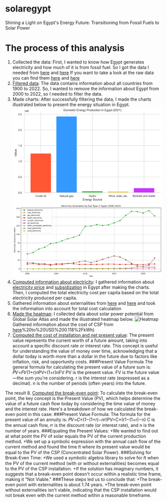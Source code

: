 # solaregypt
Shining a Light on Egypt's Energy Future: Transitioning from Fossil Fuels to Solar Power
# The process of this analysis
1.	Collected the data: First, I wanted to know how Egypt generates electricity and how much of it is from fossil fuel. So I got the data I needed from [here](https://ourworldindata.org/energy) and [here]( https://www.iea.org/countries/egypt)
If you want to take a look at the raw data you can find them [here](https://github.com/Armitahoo/solaregypt/blob/main/owid-energy-data.csv) and [here](https://github.com/Armitahoo/solaregypt/blob/main/International%20Energy%20Agency%20-%20Domestic%20energy%20production%2C%20Egypt%2C%202021.csv)
2.	[Filtered data](https://github.com/Armitahoo/solaregypt/blob/main/Fuel.py): The data contains information about all countries from 1900 to 2022. So, I wanted to remove the information about Egypt from 2000 to 2022, so I needed to filter the data. 
3.	Made charts: After successfully filtering the data, I made the charts illustrated below to present the energy situation in Egypt.
![Chart1](https://github.com/Armitahoo/solaregypt/blob/main/Production.png)
![Chart2](https://github.com/Armitahoo/solaregypt/blob/main/Fuel%20Type.png)
4.	[Computed information about electricity](https://github.com/Armitahoo/solaregypt/blob/main/Electricity%20demand.py): I gathered information about [electricity price](https://www.global-climatescope.org/markets/eg/) and [subsidization](https://www.tni.org/en/article/the-imf-and-ending-energy-subsidies-in-egypt) in Egypt after making the charts. Then, I computed the total electricity cost per capita based on the total electricity produced per capita. 
5.	Gathered information about externalities from [here](https://aps.aucegypt.edu/en/articles/767/the-social-impact-of-air-pollution-in-egypt-the-contradictions-of-environmental-policy-in-egypt) and [here](https://www.greenpeace.org/static/planet4-southeastasia-stateless/2020/02/21b480fa-toxic-air-report-110220.pdf) and took the information into account for total cost calculation
6.	[Made the heatmap](https://github.com/Armitahoo/solaregypt/blob/main/Heatmap.qgz ): I collected data about solar power potential from Global Solar Atlas and made the illustrated heatmap below.
![Heatmap]()
Gathered information about the cost of CSP from [here](https://helioscsp.com/cost-of-concentrated-solar-power-csp-projects-fell-from-usd-0-38-kwh-to-usd-0-118-kwh-a-decline-of-69/#:~:text=Between%202010%20and%202022%2C%20the,)%20to%20USD%200.118%2FkWh)
7.	[Computed the cost of installation and net present value](https://github.com/Armitahoo/solaregypt/blob/main/Solar.py): The present value represents the current worth of a future amount, taking into account a specific discount rate or interest rate. This concept is useful for understanding the value of money over time, acknowledging that a dollar today is worth more than a dollar in the future due to factors like inflation, risk, and opportunity costs.
###Present Value Formula
The general formula for calculating the present value of a future sum is:
𝑃𝑉=𝐹𝑉(1+𝑟)𝑛PV=(1+r)nFV
PV is the present value.
FV is the future value—the sum you're considering.
r is the interest rate (expressed as a decimal).
n is the number of periods (often years) into the future.

The result
8.	[Computed the break-even point](https://github.com/Armitahoo/solaregypt/blob/main/yes%20or%20no.py): To calculate the break-even point, the key concept is the Present Value (PV), which helps determine the value of a future cash flow today by considering the time value of money and the interest rate.
Here's a breakdown of how we calculated the break-even point in this case:
###Present Value Formula:
The formula for the present value of an annuity is:
𝑃𝑉=𝐶×(1−(1+𝑟)−𝑛𝑟)PV=C×(r1−(1+r)−n)
C is the annual cash flow, 𝑟r is the discount rate (or interest rate), and n is the number of years.
###Equating the Present Values:
+We wanted to find out at what point the PV of solar equals the PV of the current production method.
+We set up a symbolic expression with the annual cash flow of the current method and found the time 𝑡t where its present value would be equal to the PV of the CSP (Concentrated Solar Power).
###Solving for Break-Even Time:
+We used a symbolic algebra library to solve for 𝑡t when the PV of the current method (with or without externalities) becomes equal to the PV of the CSP installation.
+If the solution has imaginary numbers, it suggests that a break-even point doesn't occur within a realistic time frame, making it "Not Viable."
###These steps led us to conclude that:
+The break-even point with externalities is about 1.74 years.
+The break-even point without externalities isn't viable, indicating that the CSP installation would not break even with the current method within a reasonable timeframe.
